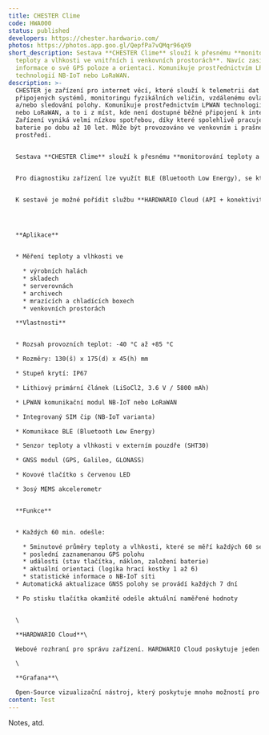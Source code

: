 ```yaml
---
title: CHESTER Clime
code: HWA000
status: published
developers: https://chester.hardwario.com/
photos: https://photos.app.goo.gl/QepfPa7vQMqr96qX9
short_description: Sestava **CHESTER Clime** slouží k přesnému **monitorování
  teploty a vlhkosti ve vnitřních i venkovních prostorách**. Navíc zasílá
  informace o své GPS poloze a orientaci. Komunikuje prostřednictvím LPWAN
  technologií NB-IoT nebo LoRaWAN.
description: >-
  CHESTER je zařízení pro internet věcí, které slouží k telemetrii dat z
  připojených systémů, monitoringu fyzikálních veličin, vzdálenému ovládání
  a/nebo sledování polohy. Komunikuje prostřednictvím LPWAN technologií NB-IoT
  nebo LoRaWAN, a to i z míst, kde není dostupné běžné připojení k internetu.
  Zařízení vyniká velmi nízkou spotřebou, díky které spolehlivě pracuje z
  baterie po dobu až 10 let. Může být provozováno ve venkovním i prašném
  prostředí.


  Sestava **CHESTER Clime** slouží k přesnému **monitorování teploty a vlhkosti ve vnitřních i venkovních prostorách**. Navíc zasílá informace o své GPS poloze a orientaci. Má rovněž integrováno tlačítko s LED podsvícením, díky kterému lze vynutit okamžité zaslání aktuálních hodnot měřených veličin.


  Pro diagnostiku zařízení lze využít BLE (Bluetooth Low Energy), se kterým se spojíte z chytrého telefonu nebo webového prohlížeče Chrome.


  K sestavě je možné pořídit službu **HARDWARIO Cloud (API + konektivita)** a službu **HARDWARIO Vizualizace (Grafana)**.




  **Aplikace**


  * Měření teploty a vlhkosti ve

    * výrobních halách
    * skladech
    * serverovnách
    * archivech
    * mrazících a chladících boxech
    * venkovních prostorách

  **Vlastnosti**


  * Rozsah provozních teplot: -40 °C až +85 °C

  * Rozměry: 130(š) x 175(d) x 45(h) mm

  * Stupeň krytí: IP67

  * Lithiový primární článek (LiSoCl2, 3.6 V / 5800 mAh)

  * LPWAN komunikační modul NB-IoT nebo LoRaWAN

  * Integrovaný SIM čip (NB-IoT varianta)

  * Komunikace BLE (Bluetooth Low Energy)

  * Senzor teploty a vlhkosti v externím pouzdře (SHT30)

  * GNSS modul (GPS, Galileo, GLONASS)

  * Kovové tlačítko s červenou LED

  * 3osý MEMS akcelerometr


  **Funkce**


  * Každých 60 min. odešle:

    * 5minutové průměry teploty a vlhkosti, které se měří každých 60 sekund
    * poslední zaznamenanou GPS polohu
    * události (stav tlačítka, náklon, založení baterie)
    * aktuální orientaci (logika hrací kostky 1 až 6)
    * statistické informace o NB-IoT síti
  * Automatická aktualizace GNSS polohy se provádí každých 7 dní

  * Po stisku tlačítka okamžitě odešle aktuální naměřené hodnoty


  \

  **HARDWARIO Cloud**\

  Webové rozhraní pro správu zařízení. HARDWARIO Cloud poskytuje jeden bezpečný přístup k registrovaným jednotkám komunikujícím různými LPWAN technologiemi - NB-IoT, LTE-M, LoRaWAN i Sigfox. Srozumitelně deklarované API výrazně ulehčuje integraci s vizualizačními a analytickými aplikacemi.\

  \

  **Grafana**\

  Open-Source vizualizační nástroj, který poskytuje mnoho možností pro vizuální interpretací dat v čase.
content: Test
---
```

Notes, atd.